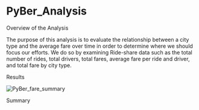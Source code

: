 # PyBer_Analysis

Overview of the Analysis

The purpose of this analysis is to evaluate the relationship between a city type and the average fare over time in order to determine where we should focus our efforts. We do so by examining Ride-share data such as the total number of rides, total drivers, total fares, average fare per ride and driver, and total fare by city type. 

Results

![PyBer_fare_summary](https://user-images.githubusercontent.com/99847786/161470388-b40364da-09e1-449c-8b45-15da911d8dea.png)


Summary
